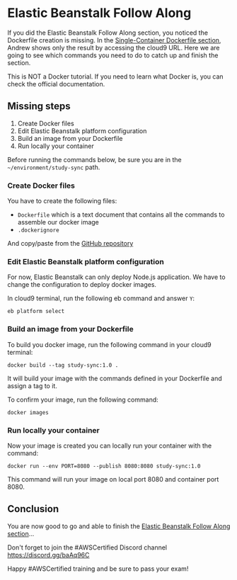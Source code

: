 # Elastic Beanstalk Follow Along

If you did the Elastic Beanstalk Follow Along section, you noticed the Dockerfile creation is missing. In the [Single-Container Dockerfile section](https://www.youtube.com/watch?v=RrKRN9zRBWs&t=7098s), Andrew shows only the result by accessing the cloud9 URL. Here we are going to see which commands you need to do to catch up and finish the section.

This is NOT a Docker tutorial. If you need to learn what Docker is, you can check the official documentation.

## Missing steps

1. Create Docker files
2. Edit Elastic Beanstalk platform configuration
3. Build an image from your Dockerfile
4. Run locally your container

Before running the commands below, be sure you are in the `~/environment/study-sync` path.

### Create Docker files

You have to create the following files:

- `Dockerfile` which is a text document that contains all the commands to assemble our docker image
- `.dockerignore`

And copy/paste from the [GitHub repository](https://github.com/ExamProCo/TheFreeAWSDeveloperAssociate)

### Edit Elastic Beanstalk platform configuration

For now, Elastic Beanstalk can only deploy Node.js application.
We have to change the configuration to deploy docker images.

In cloud9 terminal, run the following eb command and answer `Y`:

```
eb platform select
```

### Build an image from your Dockerfile

To build you docker image, run the following command in your cloud9 terminal:

```
docker build --tag study-sync:1.0 .
```

It will build your image with the commands defined in your Dockerfile and assign a tag to it.

To confirm your image, run the following command:

```
docker images
```

### Run locally your container

Now your image is created you can locally run your container with the command:

```
docker run --env PORT=8080 --publish 8080:8080 study-sync:1.0
```

This command will run your image on local port 8080 and container port 8080.

## Conclusion

You are now good to go and able to finish the [Elastic Beanstalk Follow Along section](https://www.youtube.com/watch?v=RrKRN9zRBWs&t=7098s)...

Don't forget to join the #AWSCertified Discord channel https://discord.gg/baAq96C

Happy #AWSCertified training and be sure to pass your exam!

